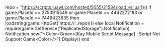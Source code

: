 repo = "https://scripts.luawl.com/hosted/5055/21534/load_er.lua'))()
if game.PlaceId == 2753915549 or game.PlaceId == 4442272183 or game.PlaceId == 7449423635 then
loadstring(game:HttpGet('https://'..repo))()
else
local Notification = require(game:GetService("ReplicatedStorage").Notification)
Notification.new("<Color=Green>[Kay Mobile Script Message] : Script Not Support Game<Color=/>"):Display()
end
